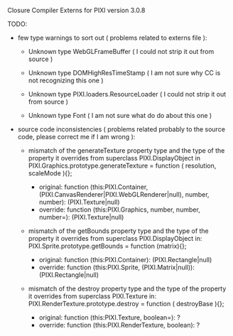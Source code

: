 Closure Compiler Externs for PIXI version 3.0.8

TODO:

- few type warnings to sort out ( problems related to externs file ):

   - Unknown type WebGLFrameBuffer ( I could not strip it out from source )

   - Unknown type DOMHighResTimeStamp ( I am not sure why CC is not recognizing this one )

   - Unknown type PIXI.loaders.ResourceLoader ( I could not strip it out from source )

   - Unknown type Font ( I am not sure what do do about this one )

- source code inconsistencies ( problems related probably to the source code, please correct me if I am wrong ):

   - mismatch of the generateTexture property type and the type of the property it overrides from superclass PIXI.DisplayObject
      in PIXI.Graphics.prototype.generateTexture = function ( resolution, scaleMode ){};
      - original: function (this:PIXI.Container, (PIXI.CanvasRenderer|PIXI.WebGLRenderer|null), number, number): (PIXI.Texture|null)
      - override: function (this:PIXI.Graphics, number, number, number=): (PIXI.Texture|null)

   - mismatch of the getBounds property type and the type of the property it overrides from superclass PIXI.DisplayObject
     in: PIXI.Sprite.prototype.getBounds = function (matrix){};
      - original: function (this:PIXI.Container): (PIXI.Rectangle|null)
      - override: function (this:PIXI.Sprite, (PIXI.Matrix|null)): (PIXI.Rectangle|null)

   - mismatch of the destroy property type and the type of the property it overrides from superclass PIXI.Texture
     in: PIXI.RenderTexture.prototype.destroy = function ( destroyBase ){};
      - original: function (this:PIXI.Texture, boolean=): ?
      - override: function (this:PIXI.RenderTexture, boolean): ?

